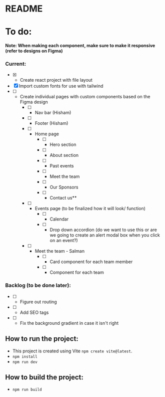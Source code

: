 # README

# To do:
**Note: When making each component, make sure to make it responsive (refer to designs on Figma)**  

### Current:
- [x] - Create react project with file layout
- [x] Import custom fonts for use with tailwind
- [ ] - Create individual pages with custom components based on the Figma design
    - [ ] - Nav bar (Hisham)
    - [ ] - Footer (Hisham)
    - [ ] - Home page
        - [ ] - Hero section
        - [ ] - About section
        - [ ] - Past events
        - [ ] - Meet the team
        - [ ] - Our Sponsors
        - [ ] - Contact us**
    - [ ] - Events page (to be finalized how it will look/ function)
        - [ ] - Calendar 
        - [ ] - Drop down accordion (do we want to use this or are we going to create an alert modal box when you click on an event?)
    - [ ] - Meet the team - Salman
        - [ ] - Card component for each team member
        - [ ] - Component for each team
### Backlog (to be done later):
- [ ] - Figure out routing 
- [ ] - Add SEO tags
- [ ] - Fix the background gradient in case it isn't right

## How to run the project:
- This project is created using Vite `npm create vite@latest`.
- `npm install`
- `npm run dev`

## How to build the project:
- `npm run build`
